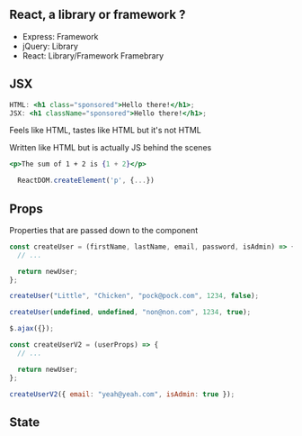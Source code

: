 ## React, a library or framework ?

- Express: Framework
- jQuery: Library
- React: Library/Framework Framebrary

## JSX

```jsx
HTML: <h1 class="sponsored">Hello there!</h1>;
JSX: <h1 className="sponsored">Hello there!</h1>;
```

Feels like HTML, tastes like HTML but it's not HTML

Written like HTML but is actually JS behind the scenes

```jsx
<p>The sum of 1 + 2 is {1 + 2}</p>
```

```jsx
  ReactDOM.createElement('p', {...})
```

## Props

Properties that are passed down to the component

```jsx
const createUser = (firstName, lastName, email, password, isAdmin) => {
  // ...

  return newUser;
};

createUser("Little", "Chicken", "pock@pock.com", 1234, false);

createUser(undefined, undefined, "non@non.com", 1234, true);

$.ajax({});

const createUserV2 = (userProps) => {
  // ...

  return newUser;
};

createUserV2({ email: "yeah@yeah.com", isAdmin: true });
```

## State
